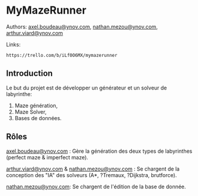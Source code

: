 # MyMazeRunner

Authors: axel.boudeau@ynov.com, nathan.mezou@ynov.com, arthur.viard@ynov.com

Links:

`https://trello.com/b/iLf0O6MX/mymazerunner`

## Introduction

Le but du projet est de développer un générateur et un solveur de labyrinthe:

 1. Maze génération,
 2. Maze Solver,
 3. Bases de données.

## Rôles

axel.boudeau@ynov.com : Gère la génération des deux types de labyrinthes (perfect maze & imperfect maze).

arthur.viard@ynov.com & nathan.mezou@ynov.com : Se chargent de la conception des "IA" des solveurs (A*, ?Tremaux, ?Dijkstra, brutforce).

nathan.mezou@ynov.com: Se chargent de l'édition de la base de donnée.
